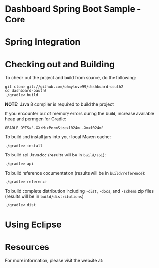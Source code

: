 # Dashboard Spring Boot Sample - Core

Spring Integration
==================

# Checking out and Building

To check out the project and build from source, do the following:

    git clone git://github.com/ohmylove99/dashboard-oauth2
    cd dashboard-oauth2
    ./gradlew build

**NOTE:** Java 8 compiler is required to build the project.

If you encounter out of memory errors during the build, increase available heap and permgen for Gradle:

    GRADLE_OPTS='-XX:MaxPermSize=1024m -Xmx1024m'

To build and install jars into your local Maven cache:

    ./gradlew install

To build api Javadoc (results will be in `build/api`):

    ./gradlew api

To build reference documentation (results will be in `build/reference`):

    ./gradlew reference

To build complete distribution including `-dist`, `-docs`, and `-schema` zip files (results will be in `build/distributions`)

    ./gradlew dist

# Using Eclipse


# Resources

For more information, please visit the website at:


